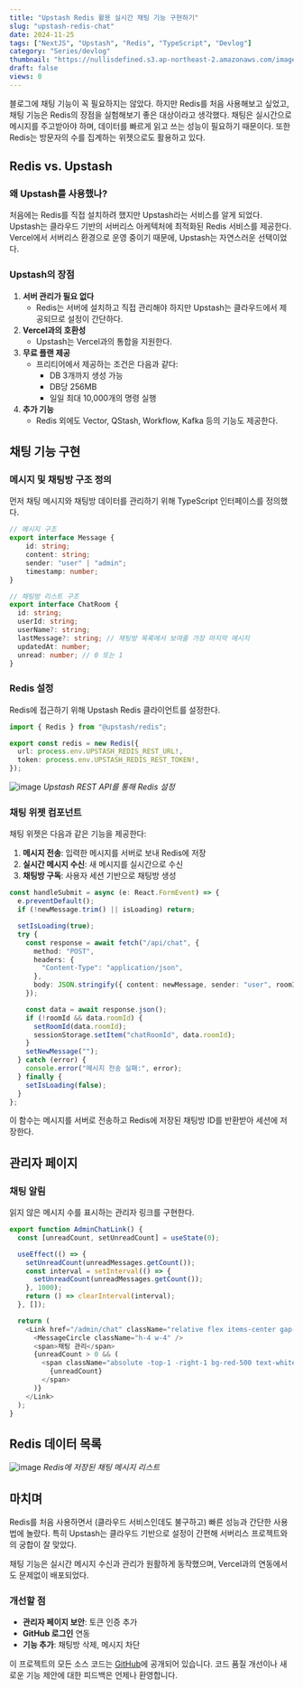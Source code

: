 ```yaml
---
title: "Upstash Redis 활용 실시간 채팅 기능 구현하기"
slug: "upstash-redis-chat"
date: 2024-11-25
tags: ["NextJS", "Upstash", "Redis", "TypeScript", "Devlog"]
category: "Series/devlog"
thumbnail: "https://nullisdefined.s3.ap-northeast-2.amazonaws.com/images/833f02d8c2bb631bb74e5c71cd617c0e.png"
draft: false
views: 0
---
```

블로그에 채팅 기능이 꼭 필요하지는 않았다. 하지만 Redis를 처음 사용해보고 싶었고, 채팅 기능은 Redis의 장점을 실험해보기 좋은 대상이라고 생각했다. 채팅은 실시간으로 메시지를 주고받아야 하며, 데이터를 빠르게 읽고 쓰는 성능이 필요하기 때문이다. 또한 Redis는 방문자의 수를 집계하는 위젯으로도 활용하고 있다.

## Redis vs. Upstash
### 왜 Upstash를 사용했나?
처음에는 Redis를 직접 설치하려 했지만 Upstash라는 서비스를 알게 되었다. Upstash는 클라우드 기반의 서버리스 아케텍처에 최적화된 Redis 서비스를 제공한다. Vercel에서 서버리스 환경으로 운영 중이기 때문에, Upstash는 자연스러운 선택이었다.

### Upstash의 장점
1. **서버 관리가 필요 없다**
	- Redis는 서버에 설치하고 직접 관리해야 하지만 Upstash는 클라우드에서 제공되므로 설정이 간단하다.
2. **Vercel과의 호환성**
	- Upstash는 Vercel과의 통합을 지원한다.
3. **무료 플랜 제공**
	- 프리티어에서 제공하는 조건은 다음과 같다:
		- DB 3개까지 생성 가능
		- DB당 256MB
		- 일일 최대 10,000개의 명령 실행
4. **추가 기능**
	- Redis 외에도 Vector, QStash, Workflow, Kafka 등의 기능도 제공한다.

## 채팅 기능 구현
### 메시지 및 채팅방 구조 정의
먼저 채팅 메시지와 채팅방 데이터를 관리하기 위해 TypeScript 인터페이스를 정의했다.

```typescript title:src/types/chat.ts
// 메시지 구조
export interface Message {
	id: string;
	content: string;
	sender: "user" | "admin";
	timestamp: number;
}

// 채팅방 리스트 구조
export interface ChatRoom {
  id: string;
  userId: string;
  userName?: string;
  lastMessage?: string; // 채팅방 목록에서 보여줄 가장 마지막 메시지
  updatedAt: number;
  unread: number; // 0 또는 1
}
```

### Redis 설정
Redis에 접근하기 위해 Upstash Redis 클라이언트를 설정한다.
```ts title:src/lib/redis.ts
import { Redis } from "@upstash/redis";

export const redis = new Redis({
  url: process.env.UPSTASH_REDIS_REST_URL!,
  token: process.env.UPSTASH_REDIS_REST_TOKEN!,
});

```

![image](https://nullisdefined.s3.ap-northeast-2.amazonaws.com/images/833f02d8c2bb631bb74e5c71cd617c0e.png)
*Upstash REST API를 통해 Redis 설정*
### 채팅 위젯 컴포넌트
채팅 위젯은 다음과 같은 기능을 제공한다:
1. **메시지 전송**: 입력한 메시지를 서버로 보내 Redis에 저장
2. **실시간 메시지 수신**: 새 메시지를 실시간으로 수신
3. **채팅방 구독**: 사용자 세션 기반으로 채팅방 생성

```ts title:src/components/chat/chat-widget.tsx
const handleSubmit = async (e: React.FormEvent) => {
  e.preventDefault();
  if (!newMessage.trim() || isLoading) return;

  setIsLoading(true);
  try {
    const response = await fetch("/api/chat", {
      method: "POST",
      headers: {
        "Content-Type": "application/json",
      },
      body: JSON.stringify({ content: newMessage, sender: "user", roomId }),
    });

    const data = await response.json();
    if (!roomId && data.roomId) {
      setRoomId(data.roomId);
      sessionStorage.setItem("chatRoomId", data.roomId);
    }
    setNewMessage("");
  } catch (error) {
    console.error("메시지 전송 실패:", error);
  } finally {
    setIsLoading(false);
  }
};

```
이 함수는 메시지를 서버로 전송하고 Redis에 저장된 채팅방 ID를 반환받아 세션에 저장한다.

## 관리자 페이지
### 채팅 알림
읽지 않은 메시지 수를 표시하는 관리자 링크를 구현한다.
```ts title:src/components/admin-chat-link.tsx
export function AdminChatLink() {
  const [unreadCount, setUnreadCount] = useState(0);

  useEffect(() => {
    setUnreadCount(unreadMessages.getCount());
    const interval = setInterval(() => {
      setUnreadCount(unreadMessages.getCount());
    }, 1000);
    return () => clearInterval(interval);
  }, []);

  return (
    <Link href="/admin/chat" className="relative flex items-center gap-2">
      <MessageCircle className="h-4 w-4" />
      <span>채팅 관리</span>
      {unreadCount > 0 && (
        <span className="absolute -top-1 -right-1 bg-red-500 text-white text-xs rounded-full w-5 h-5 flex items-center justify-center">
          {unreadCount}
        </span>
      )}
    </Link>
  );
}

```

## Redis 데이터 목록
![image](https://nullisdefined.s3.ap-northeast-2.amazonaws.com/images/fd9d632d43c6552a6e7648f019c23d99.png)
*Redis에 저장된 채팅 메시지 리스트*

## 마치며
Redis를 처음 사용하면서 (클라우드 서비스인데도 불구하고) 빠른 성능과 간단한 사용법에 놀랐다. 특히 Upstash는 클라우드 기반으로 설정이 간편해 서버리스 프로젝트와의 궁합이 잘 맞았다.

채팅 기능은 실시간 메시지 수신과 관리가 원활하게 동작했으며, Vercel과의 연동에서도 문제없이 배포되었다.
### 개선할 점
- **관리자 페이지 보안**: 토큰 인증 추가
- **GitHub 로그인** 연동
- **기능 추가**: 채팅방 삭제, 메시지 차단

이 프로젝트의 모든 소스 코드는 [GitHub](https://github.com/nullisdefined/mydevlog)에 공개되어 있습니다. 코드 품질 개선이나 새로운 기능 제안에 대한 피드백은 언제나 환영합니다.